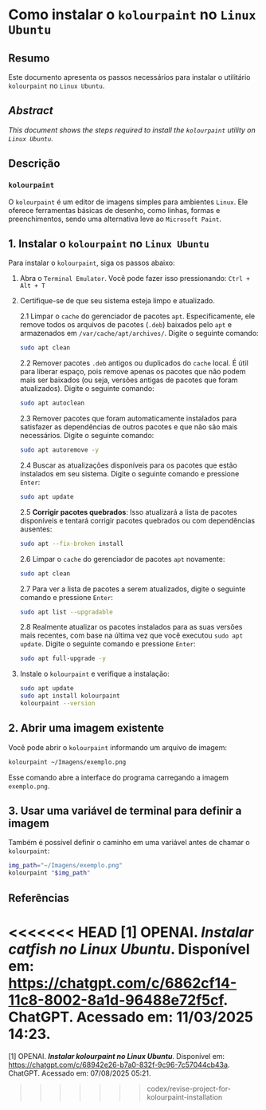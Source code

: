 # Como instalar o `kolourpaint` no `Linux Ubuntu`

## Resumo

Este documento apresenta os passos necessários para instalar o utilitário `kolourpaint` no `Linux Ubuntu`.

## _Abstract_

_This document shows the steps required to install the `kolourpaint` utility on `Linux Ubuntu`._

## Descrição

### `kolourpaint`

O `kolourpaint` é um editor de imagens simples para ambientes `Linux`. Ele oferece ferramentas básicas de desenho, como linhas, formas e preenchimentos, sendo uma alternativa leve ao `Microsoft Paint`.

## 1. Instalar o `kolourpaint` no `Linux Ubuntu`

Para instalar o `kolourpaint`, siga os passos abaixo:

1. Abra o `Terminal Emulator`. Você pode fazer isso pressionando: `Ctrl + Alt + T`

2. Certifique-se de que seu sistema esteja limpo e atualizado.

    2.1 Limpar o `cache` do gerenciador de pacotes `apt`. Especificamente, ele remove todos os arquivos de pacotes (`.deb`) baixados pelo `apt` e armazenados em `/var/cache/apt/archives/`. Digite o seguinte comando:
    ```bash
    sudo apt clean
    ```

    2.2 Remover pacotes `.deb` antigos ou duplicados do `cache` local. É útil para liberar espaço, pois remove apenas os pacotes que não podem mais ser baixados (ou seja, versões antigas de pacotes que foram atualizados). Digite o seguinte comando:
    ```bash
    sudo apt autoclean
    ```

    2.3 Remover pacotes que foram automaticamente instalados para satisfazer as dependências de outros pacotes e que não são mais necessários. Digite o seguinte comando:
    ```bash
    sudo apt autoremove -y
    ```

    2.4 Buscar as atualizações disponíveis para os pacotes que estão instalados em seu sistema. Digite o seguinte comando e pressione `Enter`:
    ```bash
    sudo apt update
    ```

    2.5 **Corrigir pacotes quebrados**: Isso atualizará a lista de pacotes disponíveis e tentará corrigir pacotes quebrados ou com dependências ausentes:
    ```bash
    sudo apt --fix-broken install
    ```

    2.6 Limpar o `cache` do gerenciador de pacotes `apt` novamente:
    ```bash
    sudo apt clean
    ```

    2.7 Para ver a lista de pacotes a serem atualizados, digite o seguinte comando e pressione `Enter`:
    ```bash
    sudo apt list --upgradable
    ```

    2.8 Realmente atualizar os pacotes instalados para as suas versões mais recentes, com base na última vez que você executou `sudo apt update`. Digite o seguinte comando e pressione `Enter`:
    ```bash
    sudo apt full-upgrade -y
    ```

3. Instale o `kolourpaint` e verifique a instalação:
    ```bash
    sudo apt update
    sudo apt install kolourpaint
    kolourpaint --version
    ```

## 2. Abrir uma imagem existente

Você pode abrir o `kolourpaint` informando um arquivo de imagem:
```bash
kolourpaint ~/Imagens/exemplo.png
```
Esse comando abre a interface do programa carregando a imagem `exemplo.png`.

## 3. Usar uma variável de terminal para definir a imagem

Também é possível definir o caminho em uma variável antes de chamar o `kolourpaint`:
```bash
img_path="~/Imagens/exemplo.png"
kolourpaint "$img_path"
```

## Referências

<<<<<<< HEAD
[1] OPENAI. ***Instalar catfish no Linux Ubuntu***. Disponível em: <https://chatgpt.com/c/6862cf14-11c8-8002-8a1d-96488e72f5cf>. ChatGPT. Acessado em: 11/03/2025 14:23.
=======
[1] OPENAI. ***Instalar kolourpaint no Linux Ubuntu***. Disponível em: <https://chatgpt.com/c/68942e26-b7a0-832f-9c96-7c57044cb43a>. ChatGPT. Acessado em: 07/08/2025 05:21.
>>>>>>> codex/revise-project-for-kolourpaint-installation

